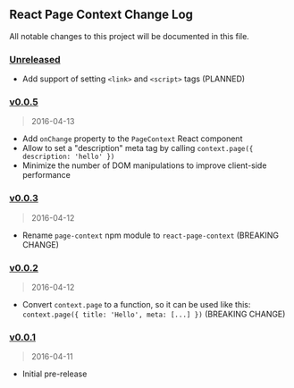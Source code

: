 ## React Page Context Change Log

All notable changes to this project will be documented in this file.

### [Unreleased][unreleased]

- Add support of setting `<link>` and `<script>` tags (PLANNED)

### [v0.0.5]
> 2016-04-13

- Add `onChange` property to the `PageContext` React component
- Allow to set a "description" meta tag by calling `context.page({ description: 'hello' })`
- Minimize the number of DOM manipulations to improve client-side performance

### [v0.0.3]
> 2016-04-12

- Rename `page-context` npm module to `react-page-context` (BREAKING CHANGE)

### [v0.0.2]
> 2016-04-12

- Convert `context.page` to a function, so it can be used like this:
  `context.page({ title: 'Hello', meta: [...] })` (BREAKING CHANGE)

### [v0.0.1]
> 2016-04-11

- Initial pre-release

[unreleased]: https://github.com/kriasoft/react-page-context/compare/v0.0.5...HEAD
[v0.0.5]: https://github.com/kriasoft/react-page-context/compare/v0.0.3...v0.0.5
[v0.0.3]: https://github.com/kriasoft/react-page-context/compare/v0.0.2...v0.0.3
[v0.0.2]: https://github.com/kriasoft/react-page-context/compare/v0.0.1...v0.0.2
[v0.0.1]: https://github.com/kriasoft/react-page-context/compare/6f695ade34cf673892389271d157310ce1111ad1...v0.0.1
